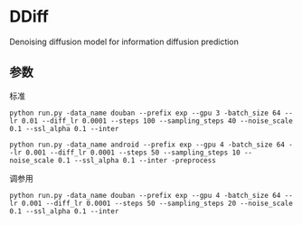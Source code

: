 # DDiff
Denoising diffusion model for information diffusion prediction

## 参数
标准
```shell
python run.py -data_name douban --prefix exp --gpu 3 -batch_size 64 --lr 0.01 --diff_lr 0.0001 --steps 100 --sampling_steps 40 --noise_scale 0.1 --ssl_alpha 0.1 --inter

python run.py -data_name android --prefix exp --gpu 4 -batch_size 64 --lr 0.001 --diff_lr 0.0001 --steps 50 --sampling_steps 10 --noise_scale 0.1 --ssl_alpha 0.1 --inter -preprocess
```
调参用


```shell
python run.py -data_name douban --prefix exp --gpu 4 -batch_size 64 --lr 0.001 --diff_lr 0.0001 --steps 50 --sampling_steps 20 --noise_scale 0.1 --ssl_alpha 0.1 --inter 
```